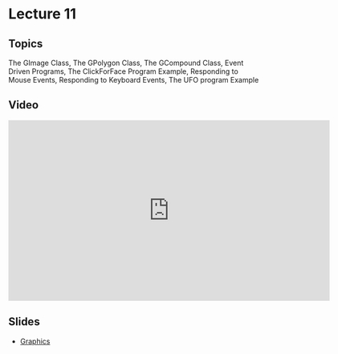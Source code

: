 # Lecture 11

## Topics

The GImage Class, The GPolygon Class, The GCompound Class, Event Driven Programs, The ClickForFace Program Example, Responding to Mouse Events, Responding to Keyboard Events, The UFO program Example

## Video

<iframe width="640" height="360" src="http://www.youtube.com/embed/Iua9Klr0lfo?feature=player_detailpage" frameborder="0" allowfullscreen></iframe>

## Slides

* [Graphics](10-graphics.pdf)
